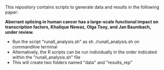 This repository contains scripts to generate data and results in the following paper:

**Aberrant splicing in human cancer has a large-scale functional impact on transcription factors, Khalique Newaz, Olga Tsoy, and Jan Baumbach, under review.**

- Run the script "runall_analysis.sh" as sh ./runall_analysis.sh on commandline terminal
- Alternatively, the R scripts can be run individually in the order indicated within the "runall_analysis.sh" file
- This will create two folders named "data" and "results_rep"

